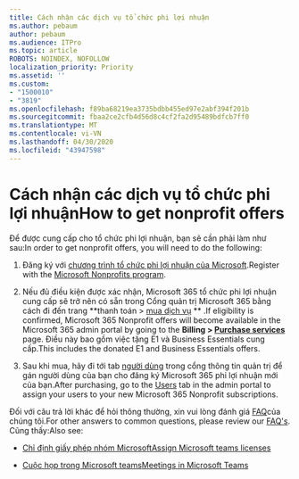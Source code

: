 ```yaml
---
title: Cách nhận các dịch vụ tổ chức phi lợi nhuận
ms.author: pebaum
author: pebaum
ms.audience: ITPro
ms.topic: article
ROBOTS: NOINDEX, NOFOLLOW
localization_priority: Priority
ms.assetid: ''
ms.custom:
- "1500010"
- "3819"
ms.openlocfilehash: f89ba68219ea3735bdbb455ed97e2abf394f201b
ms.sourcegitcommit: fbaa2ce2cfb4d56d8c4cf2fa2d95489bdfcb7ff0
ms.translationtype: MT
ms.contentlocale: vi-VN
ms.lasthandoff: 04/30/2020
ms.locfileid: "43947598"
---
```

# <a name="how-to-get-nonprofit-offers"></a><span data-ttu-id="45a7e-102">Cách nhận các dịch vụ tổ chức phi lợi nhuận</span><span class="sxs-lookup"><span data-stu-id="45a7e-102">How to get nonprofit offers</span></span>

<span data-ttu-id="45a7e-103">Để được cung cấp cho tổ chức phi lợi nhuận, bạn sẽ cần phải làm như sau:</span><span class="sxs-lookup"><span data-stu-id="45a7e-103">In order to get nonprofit offers, you will need to do the following:</span></span>

1. <span data-ttu-id="45a7e-104">Đăng ký với [chương trình tổ chức phi lợi nhuận của Microsoft](https://go.microsoft.com/fwlink/p/?linkid=2008962).</span><span class="sxs-lookup"><span data-stu-id="45a7e-104">Register with the [Microsoft Nonprofits program](https://go.microsoft.com/fwlink/p/?linkid=2008962).</span></span>

2. <span data-ttu-id="45a7e-105">Nếu đủ điều kiện được xác nhận, Microsoft 365 tổ chức phi lợi nhuận cung cấp sẽ trở nên có sẵn trong Cổng quản trị Microsoft 365 bằng cách đi đến trang \*\*thanh toán > [mua dịch vụ](https://go.microsoft.com/fwlink/p/?linkid=868433) \*\* .</span><span class="sxs-lookup"><span data-stu-id="45a7e-105">If eligibility is confirmed, Microsoft 365 Nonprofit offers will become available in the Microsoft 365 admin portal by going to the **Billing > [Purchase services](https://go.microsoft.com/fwlink/p/?linkid=868433)** page.</span></span> <span data-ttu-id="45a7e-106">Điều này bao gồm việc tặng E1 và Business Essentials cung cấp.</span><span class="sxs-lookup"><span data-stu-id="45a7e-106">This includes the donated E1 and Business Essentials offers.</span></span>

3. <span data-ttu-id="45a7e-107">Sau khi mua, hãy đi tới tab [người dùng](https://admin.microsoft.com/Adminportal/Home#/users) trong cổng thông tin quản trị để gán người dùng của bạn cho đăng ký Microsoft 365 phi lợi nhuận mới của bạn.</span><span class="sxs-lookup"><span data-stu-id="45a7e-107">After purchasing, go to the [Users](https://admin.microsoft.com/Adminportal/Home#/users) tab in the admin portal to assign your users to your new Microsoft 365 Nonprofit subscriptions.</span></span>

<span data-ttu-id="45a7e-108">Đối với câu trả lời khác để hỏi thông thường, xin vui lòng đánh giá [FAQ](https://www.microsoft.com/microsoft-365/nonprofit/office-365-nonprofit#coreui-heading-67lnrlz)của chúng tôi.</span><span class="sxs-lookup"><span data-stu-id="45a7e-108">For other answers to common questions, please review our [FAQ's](https://www.microsoft.com/microsoft-365/nonprofit/office-365-nonprofit#coreui-heading-67lnrlz).</span></span> <span data-ttu-id="45a7e-109">Cũng thấy:</span><span class="sxs-lookup"><span data-stu-id="45a7e-109">Also see:</span></span>

- [<span data-ttu-id="45a7e-110">Chỉ định giấy phép nhóm Microsoft</span><span class="sxs-lookup"><span data-stu-id="45a7e-110">Assign Microsoft teams licenses</span></span>](https://docs.microsoft.com/MicrosoftTeams/assign-teams-licenses)

- [<span data-ttu-id="45a7e-111">Cuộc họp trong Microsoft teams</span><span class="sxs-lookup"><span data-stu-id="45a7e-111">Meetings in Microsoft Teams</span></span>](https://docs.microsoft.com/MicrosoftTeams/tutorial-meetings-in-teams)
